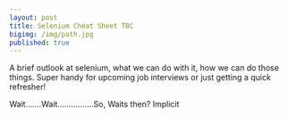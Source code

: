 ```yaml
---
layout: post
title: Selenium Cheat Sheet TBC
bigimg: /img/path.jpg
published: true
---
```

A brief outlook at selenium, what we can do with it, how we can do those things.  Super handy for upcoming job interviews or just getting a quick refresher!

Wait.......Wait................So, Waits then?
Implicit

